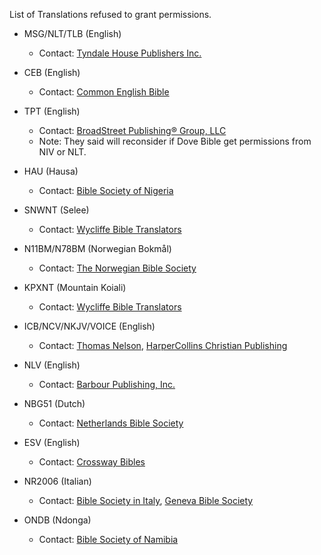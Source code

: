 List of Translations refused to grant permissions.

- MSG/NLT/TLB (English)
  - Contact: [Tyndale House Publishers Inc.](https://www.tyndale.com/)

- CEB (English)
  - Contact: [Common English Bible](https://www.commonenglishbible.com/)

- TPT (English)
  - Contact: [BroadStreet Publishing® Group, LLC ](http://www.broadstreetpublishing.com)
  - Note: They said will reconsider if Dove Bible get permissions from NIV or NLT.

- HAU (Hausa)
  - Contact: [Bible Society of Nigeria](http://www.biblesociety-nigeria.org)

- SNWNT (Selee)
  - Contact: [Wycliffe Bible Translators](https://www.wycliffe.org)

- N11BM/N78BM (Norwegian Bokmål)
  - Contact: [The Norwegian Bible Society](https://www.bibel.no/Bibelselskapet)

- KPXNT (Mountain Koiali)
  - Contact: [Wycliffe Bible Translators](https://www.wycliffe.org)

- ICB/NCV/NKJV/VOICE (English)
  - Contact: [Thomas Nelson](https://www.thomasnelsonbibles.com/), [HarperCollins Christian Publishing](https://www.harpercollinschristian.com/permissions/)

- NLV (English)
  - Contact: [Barbour Publishing, Inc.](http://www.barbourbooks.com)

- NBG51 (Dutch)
  - Contact: [Netherlands Bible Society](http://www.bijbelgenootschap.nl)

- ESV (English)
  - Contact: [Crossway Bibles](https://www.crossway.org/)

- NR2006 (Italian)
  - Contact: [Bible Society in Italy](https://www.unitedbiblesocieties.org/society/bible-society-in-italy/), [Geneva Bible Society](https://www.lacasadellabibbia.it/)

- ONDB (Ndonga)
  - Contact: [Bible Society of Namibia](http://www.nambible.org.na/)
